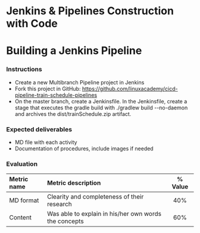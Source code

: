 # Jenkins & Pipelines Construction with Code
# Building a Jenkins Pipeline

### Instructions
- Create a new Multibranch Pipeline project in Jenkins
- Fork this project in GitHub: https://github.com/linuxacademy/cicd-pipeline-train-schedule-pipelines
- On the master branch, create a Jenkinsfile. In the Jenkinsfile, create a stage that executes the gradle build with ./gradlew build --no-daemon and archives the dist/trainSchedule.zip artifact.


### Expected deliverables
- MD file with each activity
- Documentation of procedures, include images if needed



### Evaluation

| Metric name        | Metric description                                | % Value |
|:------------------ |:--------------------------------------------------|:--:|
| MD format  | Clearity and completeness of their research | 40% |
| Content |  Was able to explain in his/her own words the concepts | 60% |
